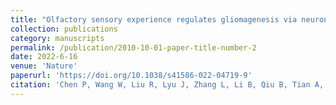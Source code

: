 ```yaml
---
title: "Olfactory sensory experience regulates gliomagenesis via neuronal IGF1"
collection: publications
category: manuscripts
permalink: /publication/2010-10-01-paper-title-number-2
date: 2022-6-16
venue: 'Nature'
paperurl: 'https://doi.org/10.1038/s41586-022-04719-9'
citation: 'Chen P, Wang W, Liu R, Lyu J, Zhang L, Li B, Qiu B, Tian A, Jiang W, Ying H, Jing R, Wang Q, Zhu K, Bai R, Zeng L, Duan S, Liu C. Olfactory sensory experience regulates gliomagenesis via neuronal IGF1. Nature. 2022 Jun;606(7914):550-556.'
---
```


